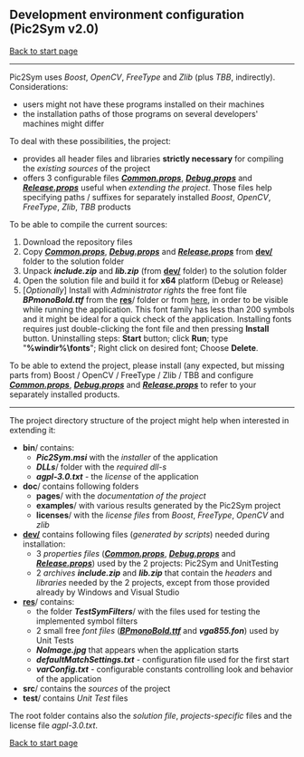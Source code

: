## Development environment configuration (Pic2Sym v2.0)

[Back to start page](../../../ReadMe.md)

----

Pic2Sym uses *Boost*, *OpenCV*, *FreeType* and *Zlib* (plus *TBB*, indirectly). Considerations:

- users might not have these programs installed on their machines
- the installation paths of those programs on several developers&#39; machines might differ

To deal with these possibilities, the project:

- provides all header files and libraries **strictly necessary** for compiling the *existing sources* of the project
- offers 3 configurable files ***[Common.props][Common]***, ***[Debug.props][Debug]*** and ***[Release.props][Release]*** useful when *extending the project*. Those files help specifying paths / suffixes for separately installed *Boost*, *OpenCV*, *FreeType*, *Zlib*, *TBB* products

To be able to compile the current sources:

1.	Download the repository files
1.	Copy ***[Common.props][Common]***, ***[Debug.props][Debug]*** and ***[Release.props][Release]*** from **[dev/][DevFolder]** folder to the solution folder
1.	Unpack ***include.zip*** and ***lib.zip*** (from **[dev/][DevFolder]** folder) to the solution folder
1.	Open the solution file and build it for **x64** platform (Debug or Release)
1.	\[*Optionally*\] Install with *Administrator rights* the free font file ***BPmonoBold.ttf*** from the **[res][ResFolder]**/ folder or from [here][BpMono], in order to be visible while running the application. This font family has less than 200 symbols and it might be ideal for a quick check of the application. Installing fonts requires just double-clicking the font file and then pressing **Install** button. Uninstalling steps: **Start** button; click **Run**; type &quot;**%windir%\\fonts**&quot;; Right click on desired font; Choose **Delete**.

To be able to extend the project, please install (any expected, but missing parts from) Boost / OpenCV / FreeType / Zlib / TBB and configure ***[Common.props][Common]***, ***[Debug.props][Debug]*** and ***[Release.props][Release]*** to refer to your separately installed products.

----

The project directory structure of the project might help when interested in extending it:

- **bin**/ contains:
	- ***Pic2Sym.msi*** with the *installer* of the application
    - ***DLLs***/ folder with the *required dll\-s*
    - ***agpl-3.0.txt*** - the *license* of the application
- **doc**/ contains following folders
	- **pages**/ with the *documentation of the project*
	- **examples**/ with various results generated by the Pic2Sym project
	- **licenses**/ with the *license files* from *Boost*, *FreeType*, *OpenCV* and *zlib*
- **[dev/][DevFolder]** contains following files (*generated by scripts*) needed during installation:
	- 3 *properties files* (***[Common.props][Common]***, ***[Debug.props][Debug]*** and ***[Release.props][Release]***) used by the 2 projects: Pic2Sym and UnitTesting
	- 2 *archives* ***include.zip*** and ***lib.zip*** that contain the *headers* and *libraries* needed by the 2 projects, except from those provided already by Windows and Visual Studio
- **[res][ResFolder]**/ contains:
	- the folder ***TestSymFilters***/ with the files used for testing the implemented symbol filters
    - 2 small free *font files* (***[BPmonoBold.ttf][BpMono]*** and ***vga855.fon***) used by Unit Tests
    - ***NoImage.jpg*** that appears when the application starts
    - ***defaultMatchSettings.txt*** \- configuration file used for the first start
	- ***varConfig.txt*** \- configurable constants controlling look and behavior of the application
- **src**/ contains the *sources* of the project
- **test**/ contains *Unit Test* files

The root folder contains also the *solution file*, *projects\-specific* files and the license file *agpl-3.0.txt*.

[Back to start page](../../../ReadMe.md)

[DevFolder]:../../../dev/
[Common]:../../../dev/Common.props
[Debug]:../../../dev/Debug.props
[Release]:../../../dev/Release.props
[ResFolder]:../../../res/
[BpMono]:http://www.dafont.com/bpmono.font
